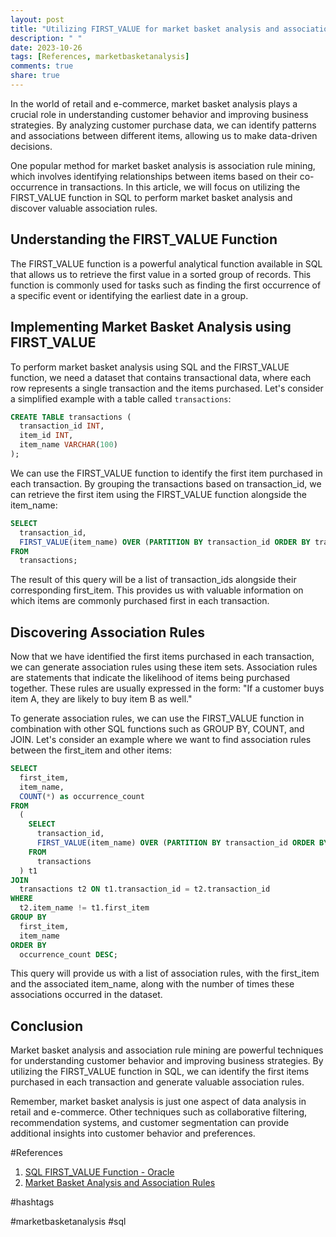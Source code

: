 ```yaml
---
layout: post
title: "Utilizing FIRST_VALUE for market basket analysis and association rule mining in SQL"
description: " "
date: 2023-10-26
tags: [References, marketbasketanalysis]
comments: true
share: true
---
```


In the world of retail and e-commerce, market basket analysis plays a crucial role in understanding customer behavior and improving business strategies. By analyzing customer purchase data, we can identify patterns and associations between different items, allowing us to make data-driven decisions.

One popular method for market basket analysis is association rule mining, which involves identifying relationships between items based on their co-occurrence in transactions. In this article, we will focus on utilizing the FIRST_VALUE function in SQL to perform market basket analysis and discover valuable association rules.

## Understanding the FIRST_VALUE Function

The FIRST_VALUE function is a powerful analytical function available in SQL that allows us to retrieve the first value in a sorted group of records. This function is commonly used for tasks such as finding the first occurrence of a specific event or identifying the earliest date in a group.

## Implementing Market Basket Analysis using FIRST_VALUE

To perform market basket analysis using SQL and the FIRST_VALUE function, we need a dataset that contains transactional data, where each row represents a single transaction and the items purchased. Let's consider a simplified example with a table called `transactions`:

```sql
CREATE TABLE transactions (
  transaction_id INT,
  item_id INT,
  item_name VARCHAR(100)
);
```

We can use the FIRST_VALUE function to identify the first item purchased in each transaction. By grouping the transactions based on transaction_id, we can retrieve the first item using the FIRST_VALUE function alongside the item_name:

```sql
SELECT
  transaction_id,
  FIRST_VALUE(item_name) OVER (PARTITION BY transaction_id ORDER BY transaction_id) AS first_item
FROM
  transactions;
```

The result of this query will be a list of transaction_ids alongside their corresponding first_item. This provides us with valuable information on which items are commonly purchased first in each transaction.

## Discovering Association Rules

Now that we have identified the first items purchased in each transaction, we can generate association rules using these item sets. Association rules are statements that indicate the likelihood of items being purchased together. These rules are usually expressed in the form: "If a customer buys item A, they are likely to buy item B as well."

To generate association rules, we can use the FIRST_VALUE function in combination with other SQL functions such as GROUP BY, COUNT, and JOIN. Let's consider an example where we want to find association rules between the first_item and other items:

```sql
SELECT
  first_item,
  item_name,
  COUNT(*) as occurrence_count
FROM
  (
    SELECT
      transaction_id,
      FIRST_VALUE(item_name) OVER (PARTITION BY transaction_id ORDER BY transaction_id) AS first_item
    FROM
      transactions
  ) t1
JOIN
  transactions t2 ON t1.transaction_id = t2.transaction_id
WHERE
  t2.item_name != t1.first_item
GROUP BY
  first_item,
  item_name
ORDER BY
  occurrence_count DESC;
```

This query will provide us with a list of association rules, with the first_item and the associated item_name, along with the number of times these associations occurred in the dataset.

## Conclusion

Market basket analysis and association rule mining are powerful techniques for understanding customer behavior and improving business strategies. By utilizing the FIRST_VALUE function in SQL, we can identify the first items purchased in each transaction and generate valuable association rules.

Remember, market basket analysis is just one aspect of data analysis in retail and e-commerce. Other techniques such as collaborative filtering, recommendation systems, and customer segmentation can provide additional insights into customer behavior and preferences.

#References

1. [SQL FIRST_VALUE Function - Oracle](https://docs.oracle.com/database/121/SQLRF/functions077.htm)
2. [Market Basket Analysis and Association Rules](https://towardsdatascience.com/market-basket-analysis-and-association-rules-1c8f4072e870)
   
#hashtags

#marketbasketanalysis #sql